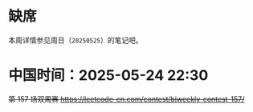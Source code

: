 
# 缺席

本周详情参见周日（`20250525`）的笔记吧。

# 中国时间：2025-05-24 22:30

~~第 157 场双周赛 https://leetcode-cn.com/contest/biweekly-contest-157/~~
